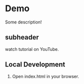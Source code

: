  # Demo
 
 Some description!


## subheader

watch tutorial on YouTube.

 ## Local Development

 1. Open index.html in your browser.
